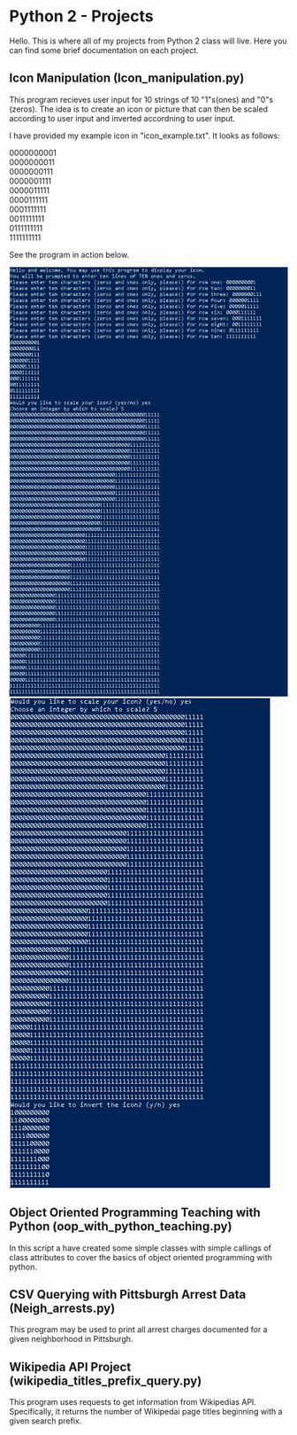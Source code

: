 # Python 2 - Projects
Hello. This is where all of my projects from Python 2 class will live. Here you can find some brief documentation on each project.

## Icon Manipulation (Icon_manipulation.py)
This program recieves user input for 10 strings of 10 "1"s(ones) and "0"s (zeros). The idea is to create an icon or picture that can then be scaled according to user input and inverted accordning to user input. 

I have provided my example icon in "icon_example.txt". It looks as follows:

0000000001  
0000000011  
0000000111  
0000001111  
0000011111  
0000111111  
0001111111  
0011111111  
0111111111  
1111111111

See the program in action below. 

![Icon Manipulator part 1: creating the icon and scaling:](https://raw.githubusercontent.com/eburnsee/python_2_projects/main/icon_manipulation/icon_1.PNG)
![Icon Manipulator part 1: creating the icon and scaling:](https://raw.githubusercontent.com/eburnsee/python_2_projects/main/icon_manipulation/icon_2.PNG)

## Object Oriented Programming Teaching with Python (oop_with_python_teaching.py)
In this script a have created some simple classes with simple callings of class attributes to cover the basics of object oriented programming with python.

## CSV Querying with Pittsburgh Arrest Data (Neigh_arrests.py)
This program may be used to print all arrest charges documented for a given neighborhood in Pittsburgh.

## Wikipedia API Project (wikipedia_titles_prefix_query.py)
This program uses requests to get information from Wikipedias API. Specifically, it returns the number of Wikipedai page titles beginning with a given search prefix.
